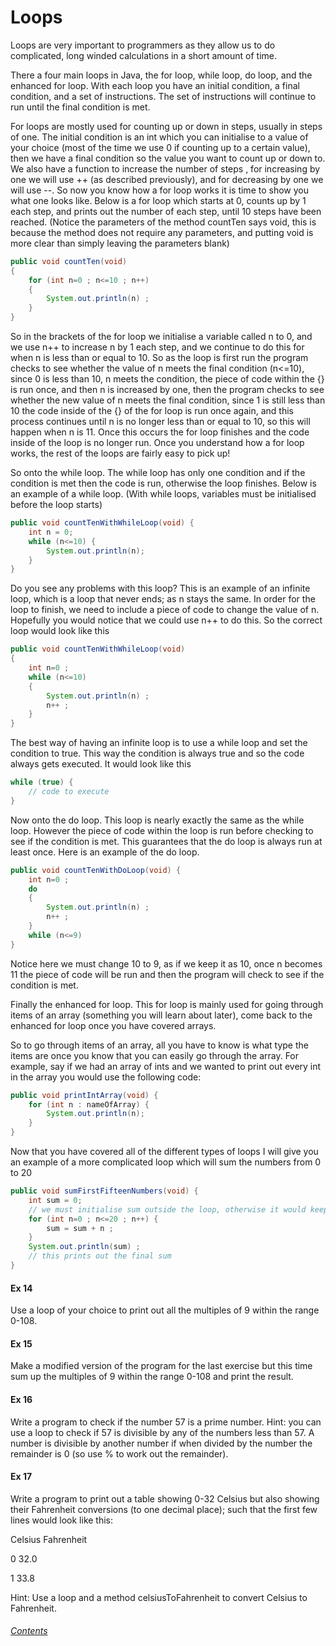 Loops
===
		
Loops are very important to programmers as they allow us to do complicated, long winded calculations in a short amount of time.
		
There a four main loops in Java, the for loop, while loop, do loop, and the enhanced for loop.  With each loop you have an initial condition, a final condition, and a set of instructions.  The set of instructions will continue to run until the final condition is met.
		
For loops are mostly used for counting up or down in steps, usually in steps of one.  The initial condition is an int which you can initialise to a value of your choice (most of the time we use 0 if counting up to a certain value), then we have a final condition so the value you want to count up or down to.  We also have a function to increase the number of steps , for increasing by one we will use ++ (as described previously), and for decreasing by one we will use --.  So now you know how a for loop works it is time to show you what one looks like.  Below is a for loop which starts at 0, counts up by 1 each step, and prints out the number of each step, until 10 steps have been reached.  (Notice the parameters of the method countTen says void, this is because the method does not require any parameters, and putting void is more clear than simply leaving the parameters blank)
		
```java
public void countTen(void)
{
	for (int n=0 ; n<=10 ; n++)
	{
		System.out.println(n) ;
	}
}
```
		
So in the brackets of the for loop we initialise a variable called n to 0, and we use n++ to increase n by 1 each step, and we continue to do this for when n is less than or equal to 10.  So as the loop is first run the program checks to see whether the value of n meets the final condition (n<=10), since 0 is less than 10, n meets the condition, the piece of code within the {} is run once, and then n is increased by one, then the program checks to see whether the new value of n meets the final condition, since 1 is still less than 10 the code inside of the {} of the for loop is run once again, and this process continues until n is no longer less than or equal to 10, so this will happen when n is 11.  Once this occurs the for loop finishes and the code inside of the loop is no longer run.  Once you understand how a for loop works, the rest of the loops are fairly easy to pick up!
		
So onto the while loop.  The while loop has only one condition and if the condition is met then the code is run, otherwise the loop finishes.  Below is an example of a while loop. (With while loops, variables must be initialised before the loop starts)
		 
```java
public void countTenWithWhileLoop(void) {
	int n = 0;
	while (n<=10) {
		System.out.println(n);
	}
}
```
		
Do you see any problems with this loop?  This is an example of an infinite loop, which is a loop that never ends; as n stays the same.  In order for the loop to finish, we need to include a piece of code to change the value of n.  Hopefully you would notice that we could use n++ to do this.  So the correct loop would look like this
		
```java
public void countTenWithWhileLoop(void)
{
	int n=0 ;
	while (n<=10)
	{
		System.out.println(n) ;
		n++ ;
	}
}
```
		
The best way of having an infinite loop is to use a while loop and set the condition to true. This way the condition is always true and so the code always gets executed.  It would look like this
		
```java
while (true) {
	// code to execute
}
```
		
Now onto the do loop.  This loop is nearly exactly the same as the while loop.  However the piece of code within the loop is run before checking to see if the condition is met.  This guarantees that the do loop is always run at least once.  Here is an example of the do loop.
		
```java
public void countTenWithDoLoop(void) {
	int n=0 ;
	do
	{
		System.out.println(n) ;
		n++ ;
	}
	while (n<=9)
}
```
		
Notice here we must change 10 to 9, as if we keep it as 10, once n becomes 11 the piece of code will be run and then the program will check to see if the condition is met.
		
Finally the enhanced for loop.  This for loop is mainly used for going through items of an array (something you will learn about later), come back to the enhanced for loop once you have covered arrays.
		
So to go through items of an array, all you have to know is what type the items are once you know that you can easily go through the array.  For example, say if we had an array of ints and we wanted to print out every int in the array you would use the following code:
		
```java
public void printIntArray(void) {
	for (int n : nameOfArray) {
		System.out.println(n);
	}
}
```
		
Now that you have covered all of the different types of loops I will give you an example of a more complicated loop which will sum the numbers from 0 to 20
	
```java
public void sumFirstFifteenNumbers(void) {
	int sum = 0;
	// we must initialise sum outside the loop, otherwise it would keep getting initialised to 0 each time the loop runs
	for (int n=0 ; n<=20 ; n++) {
		sum = sum + n ;
	}
	System.out.println(sum) ;
	// this prints out the final sum
}
```
		
#### Ex 14
Use a loop of your choice to print out all the multiples of 9 within the range 0-108.
		
#### Ex 15
Make a modified version of the program for the last exercise but this time sum up the multiples of 9 within the range 0-108 and print the result.
		
#### Ex 16
Write a program to check if the number 57 is a prime number.
Hint: you can use a loop to check if 57 is divisible by any of the numbers less than 57.  A number is divisible by another number if when divided by the number the remainder is 0 (so use % to work out the remainder).
		
#### Ex 17
Write a program to print out a table showing 0-32 Celsius but also showing their Fahrenheit conversions (to one decimal place); such that the first few lines would look like this:
		
Celsius	Fahrenheit
		
0		32.0
		
1		33.8
		
Hint: Use a loop and a method celsiusToFahrenheit to convert Celsius to Fahrenheit.
		
###### [Contents](https://github.com/BillsJ/cadmus/blob/master/Chapter-1/Part%20I:%20Introduction_and_contents.md#contents)
